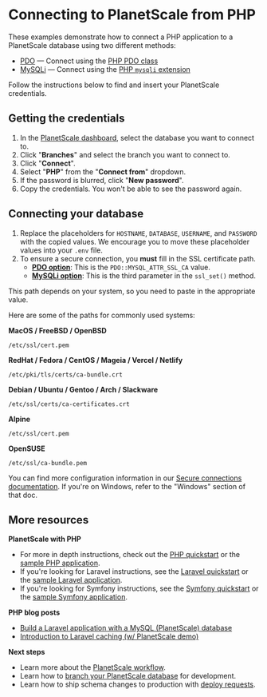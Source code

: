 # Connecting to PlanetScale from PHP

These examples demonstrate how to connect a PHP application to a PlanetScale database using two different methods:

- [PDO](https://github.com/planetscale/connection-examples/blob/main/php/pdo.php) &mdash; Connect using the [PHP PDO class](https://www.php.net/manual/en/class.pdo.php)
- [MySQLi](https://github.com/planetscale/connection-examples/blob/main/php/mysqli.php) &mdash; Connect using the [PHP `mysqli` extension](https://www.php.net/manual/en/book.mysqli.php)

Follow the instructions below to find and insert your PlanetScale credentials.

## Getting the credentials

1. In the [PlanetScale dashboard](https://app.planetscale.com), select the database you want to connect to.
2. Click "**Branches**" and select the branch you want to connect to.
3. Click "**Connect**".
4. Select "**PHP**" from the "**Connect from**" dropdown.
5. If the password is blurred, click "**New password**".
6. Copy the credentials. You won't be able to see the password again.

## Connecting your database

1. Replace the placeholders for `HOSTNAME`, `DATABASE`, `USERNAME`, and `PASSWORD` with the copied values. We encourage you to move these placeholder values into your `.env` file.
2. To ensure a secure connection, you **must** fill in the SSL certificate path.
   - [**PDO option**](https://github.com/planetscale/connection-examples/blob/main/php/pdo.php): This is the `PDO::MYSQL_ATTR_SSL_CA` value.
   - [**MySQLi option**](https://github.com/planetscale/connection-examples/blob/main/php/mysqli.php): This is the third parameter in the `ssl_set()` method.

This path depends on your system, so you need to paste in the appropriate value.

Here are some of the paths for commonly used systems:

**MacOS / FreeBSD / OpenBSD**

```
/etc/ssl/cert.pem
```

**RedHat / Fedora / CentOS / Mageia / Vercel / Netlify**

```
/etc/pki/tls/certs/ca-bundle.crt
```

**Debian / Ubuntu / Gentoo / Arch / Slackware**

```
/etc/ssl/certs/ca-certificates.crt
```

**Alpine**

```
/etc/ssl/cert.pem
```

**OpenSUSE**

```
/etc/ssl/ca-bundle.pem
```

You can find more configuration information in our [Secure connections documentation](https://planetscale.com/docs/concepts/secure-connections#ca-root-configuration). If you're on Windows, refer to the "Windows" section of that doc.

## More resources

**PlanetScale with PHP**

- For more in depth instructions, check out the [PHP quickstart](https://planetscale.com/docs/tutorials/connect-php-app) or the [sample PHP application](https://github.com/planetscale/php-example).
- If you're looking for Laravel instructions, see the [Laravel quickstart](https://planetscale.com/docs/tutorials/connect-laravel-app) or the [sample Laravel application](https://github.com/planetscale/laravel-example).
- If you're looking for Symfony instructions, see the [Symfony quickstart](https://planetscale.com/docs/tutorials/connect-symfony-app) or the [sample Symfony application](https://github.com/planetscale/symfony-example).

**PHP blog posts**
- [Build a Laravel application with a MySQL (PlanetScale) database](https://planetscale.com/blog/build-a-laravel-application-with-a-mysql-database)
- [Introduction to Laravel caching (w/ PlanetScale demo)](https://planetscale.com/blog/introduction-to-laravel-caching)

**Next steps**

- Learn more about the [PlanetScale workflow](https://planetscale.com/docs/concepts/planetscale-workflow).
- Learn how to [branch your PlanetScale database](https://planetscale.com/docs/concepts/branching) for development.
- Learn how to ship schema changes to production with [deploy requests](https://planetscale.com/docs/concepts/deploy-requests).
